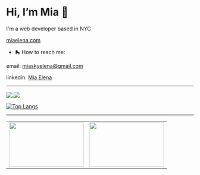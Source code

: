 
<h1>Hi, I’m Mia 🍧</h1>
<p>I'm a web developer based in NYC</p>
<p><a href = "https://miaelena.netlify.app/">miaelena.com</a><p>

- 🛼 How to reach me: 
<p>email: <a href = "mailto: miaskyelena@gmail.com">miaskyelena@gmail.com</a></p>
<p>linkedin: <a href="https://www.linkedin.com/in/miaelena/">Mia Elena</a></p>

<hr>

<a href="https://github.com/anuraghazra/github-readme-stats">
  <img align="center" src="https://github-readme-stats.vercel.app/api?username=miaskyelena&theme=dracula&show_icons=true&hide_border=true&bg_color=00000000"/>
</a>

<a href="https://github.com/anuraghazra/github-readme-stats">
  <img align="center" src="https://github-readme-stats.vercel.app/api/wakatime?username=@miaskyelena&theme=react&bg_color=00000000&hide_border=true"/>
</a>

[![Top Langs](https://github-readme-stats.vercel.app/api/top-langs/?username=miaskyelena&theme=dark&layout=compact&bg_color=00000000&card_width=500px&custom_title=My&nbsp;Languages&nbsp;👩🏻‍💻&hide_border=true)](https://github.com/anuraghazra/github-readme-stats)



<hr>
<table> 
  <tr>
    <td>
        <img align="center" src= "https://www.hyperakt.com/assets/images/girls-who-code-annual-report-2021-2/GWC-Card-Assets-1.png" width="200" 
         height="120">
    </td>
    <td>
        <img align="center" src= "https://blog.codepath.org/wp-content/uploads/2020/06/Screen-Shot-2020-06-01-at-2.53.50-PM-1024x574.png"                    width="200" height="120">
    </td>
  </tr>
</table>


<!---
miaskyelena/miaskyelena is a ✨ special ✨ repository because its `README.md` (this file) appears on your GitHub profile.
You can click the Preview link to take a look at your changes.
--->
